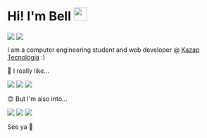 # Hi! I'm Bell <img src="https://dejpknyizje2n.cloudfront.net/marketplace/products/korean-finger-heart-i-love-you-sticker-1540401592.4178452.png" width="30px">

<span>
  <img align="center" src="https://github-readme-stats.vercel.app/api?username=bellps&show_icons=true&count_private=true&theme=synthwave&hide=issues&hide_border=true&line_height=24&layout=compact" />
</span>
<span>
  <img align="center" src="https://github-readme-stats.vercel.app/api/top-langs?username=bellps&layout=compact&theme=synthwave&count_private=true&hide_border=true&card_width=290" />
</span>



I am a computer engineering student and web developer @ [Kazap Tecnologia](https://github.com/Kazap) :)

🥰 I really like... 

![](https://img.shields.io/badge/Ruby_on_Rails-CC0000?style=for-the-badge&logo=ruby-on-rails&logoColor=white)
![](https://img.shields.io/badge/MongoDB-4EA94B?style=for-the-badge&logo=mongodb&logoColor=white)
![](https://img.shields.io/badge/Vue.js-35495E?style=for-the-badge&logo=vuedotjs&logoColor=4FC08D)

😊 But I'm also into...

![](https://img.shields.io/badge/Laravel-FF2D20?style=for-the-badge&logo=laravel&logoColor=white)
![](https://img.shields.io/badge/Python-3776AB?style=for-the-badge&logo=python&logoColor=white)
![](https://img.shields.io/badge/Rust-000000?style=for-the-badge&logo=rust&logoColor=white)

See ya 👋
